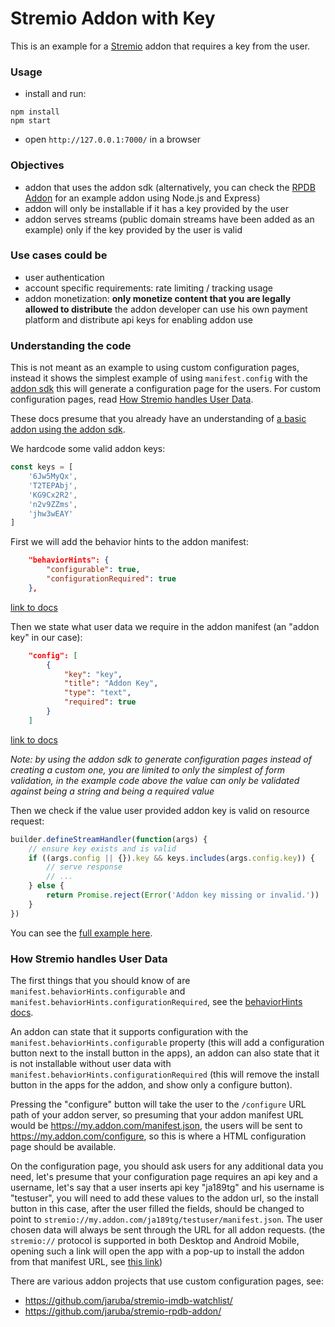 # Stremio Addon with Key

This is an example for a [Stremio](https://stremio.com/) addon that requires a key from the user.

### Usage

- install and run:
```
npm install
npm start
```
- open `http://127.0.0.1:7000/` in a browser

### Objectives

- addon that uses the addon sdk (alternatively, you can check the [RPDB Addon](https://github.com/jaruba/stremio-rpdb-addon) for an example addon using Node.js and Express)
- addon will only be installable if it has a key provided by the user
- addon serves streams (public domain streams have been added as an example) only if the key provided by the user is valid

### Use cases could be

- user authentication
- account specific requirements: rate limiting / tracking usage
- addon monetization: **only monetize content that you are legally allowed to distribute** the addon developer can use his own payment platform and distribute api keys for enabling addon use

### Understanding the code

This is not meant as an example to using custom configuration pages, instead it shows the simplest example of using `manifest.config` with the [addon sdk](https://github.com/Stremio/stremio-addon-sdk) this will generate a configuration page for the users. For custom configuration pages, read [How Stremio handles User Data](#how-stremio-handles-user-data).

These docs presume that you already have an understanding of [a basic addon using the addon sdk](https://github.com/Stremio/addon-helloworld).

We hardcode some valid addon keys:
```javascript
const keys = [
    '6Jw5MyQx',
    'T2TEPAbj',
    'KG9Cx2R2',
    'n2v9ZZms',
    'jhw3wEAY'
]
```

First we will add the behavior hints to the addon manifest:
```json
    "behaviorHints": {
        "configurable": true,
        "configurationRequired": true
    },
```
[link to docs](https://github.com/Stremio/stremio-addon-sdk/blob/master/docs/api/responses/manifest.md#other-metadata)

Then we state what user data we require in the addon manifest (an "addon key" in our case):
```json
    "config": [
        {
            "key": "key",
            "title": "Addon Key",
            "type": "text",
            "required": true
        }
    ]
```
[link to docs](https://github.com/Stremio/stremio-addon-sdk/blob/master/docs/api/responses/manifest.md#user-data)

*Note: by using the addon sdk to generate configuration pages instead of creating a custom one, you are limited to only the simplest of form validation, in the example code above the value can only be validated against being a string and being a required value*

Then we check if the value user provided addon key is valid on resource request:
```javascript
builder.defineStreamHandler(function(args) {
    // ensure key exists and is valid
    if ((args.config || {}).key && keys.includes(args.config.key)) {
        // serve response
        // ...
    } else {
        return Promise.reject(Error('Addon key missing or invalid.'))
    }
})
```

You can see the [full example here](https://github.com/Stremio/stremio-addon-with-key/blob/main/addon.js).


### How Stremio handles User Data

The first things that you should know of are `manifest.behaviorHints.configurable` and `manifest.behaviorHints.configurationRequired`, see the [behaviorHints docs](https://github.com/Stremio/stremio-addon-sdk/blob/master/docs/api/responses/manifest.md#other-metadata).

An addon can state that it supports configuration with the `manifest.behaviorHints.configurable` property (this will add a configuration button next to the install button in the apps), an addon can also state that it is not installable without user data with `manifest.behaviorHints.configurationRequired` (this will remove the install button in the apps for the addon, and show only a configure button).

Pressing the "configure" button will take the user to the `/configure` URL path of your addon server, so presuming that your addon manifest URL would be https://my.addon.com/manifest.json, the users will be sent to https://my.addon.com/configure, so this is where a HTML configuration page should be available.

On the configuration page, you should ask users for any additional data you need, let's presume that your configuration page requires an api key and a username, let's say that a user inserts api key "ja189tg" and his username is "testuser", you will need to add these values to the addon url, so the install button in this case, after the user filled the fields, should be changed to point to `stremio://my.addon.com/ja189tg/testuser/manifest.json`. The user chosen data will always be sent through the URL for all addon requests. (the `stremio://` protocol is supported in both Desktop and Android Mobile, opening such a link will open the app with a pop-up to install the addon from that manifest URL, see [this link](https://github.com/Stremio/stremio-addon-sdk/blob/6ec2a1b7e9731688eee7329f6ee097f7bdc5d3c0/docs/deep-links.md#to-addons))

There are various addon projects that use custom configuration pages, see:
- https://github.com/jaruba/stremio-imdb-watchlist/
- https://github.com/jaruba/stremio-rpdb-addon/
